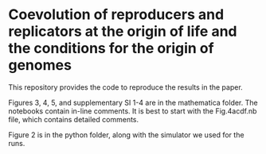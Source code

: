 # Coevolution of reproducers and replicators at the origin of life and the conditions for the origin of genomes

This repository provides the code to reproduce the results in the paper.

Figures 3, 4, 5, and supplementary SI 1-4 are in the mathematica folder. 
The notebooks contain in-line comments.
It is best to start with the Fig.4acdf.nb file, which contains detailed comments.

Figure 2 is in the python folder, along with the simulator we used for the runs.
